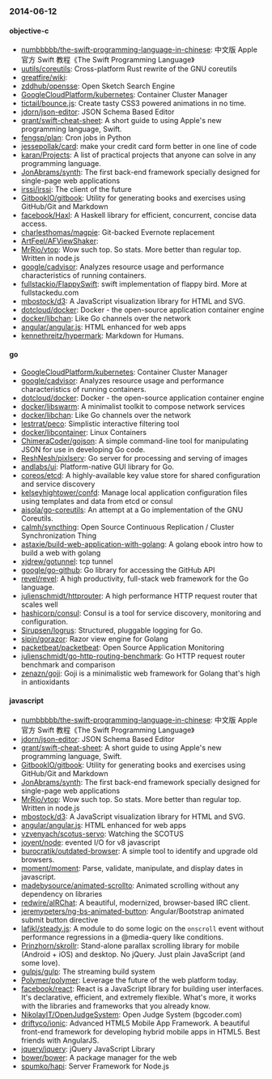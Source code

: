 ### 2014-06-12

#### objective-c
* [numbbbbb/the-swift-programming-language-in-chinese](https://github.com/numbbbbb/the-swift-programming-language-in-chinese): 中文版 Apple 官方 Swift 教程《The Swift Programming Language》
* [uutils/coreutils](https://github.com/uutils/coreutils): Cross-platform Rust rewrite of the GNU coreutils
* [greatfire/wiki](https://github.com/greatfire/wiki): 
* [zddhub/opensse](https://github.com/zddhub/opensse): Open Sketch Search Engine
* [GoogleCloudPlatform/kubernetes](https://github.com/GoogleCloudPlatform/kubernetes): Container Cluster Manager
* [tictail/bounce.js](https://github.com/tictail/bounce.js): Create tasty CSS3 powered animations in no time.
* [jdorn/json-editor](https://github.com/jdorn/json-editor): JSON Schema Based Editor
* [grant/swift-cheat-sheet](https://github.com/grant/swift-cheat-sheet): A short guide to using Apple's new programming language, Swift.
* [fengsp/plan](https://github.com/fengsp/plan): Cron jobs in Python
* [jessepollak/card](https://github.com/jessepollak/card): make your credit card form better in one line of code
* [karan/Projects](https://github.com/karan/Projects): A list of practical projects that anyone can solve in any programming language.
* [JonAbrams/synth](https://github.com/JonAbrams/synth): The first back-end framework specially designed for single-page web applications
* [irssi/irssi](https://github.com/irssi/irssi): The client of the future
* [GitbookIO/gitbook](https://github.com/GitbookIO/gitbook): Utility for generating books and exercises using GitHub/Git and Markdown
* [facebook/Haxl](https://github.com/facebook/Haxl): A Haskell library for efficient, concurrent, concise data access.
* [charlesthomas/magpie](https://github.com/charlesthomas/magpie): Git-backed Evernote replacement
* [ArtFeel/AFViewShaker](https://github.com/ArtFeel/AFViewShaker): 
* [MrRio/vtop](https://github.com/MrRio/vtop): Wow such top. So stats. More better than regular top. Written in node.js
* [google/cadvisor](https://github.com/google/cadvisor): Analyzes resource usage and performance characteristics of running containers.
* [fullstackio/FlappySwift](https://github.com/fullstackio/FlappySwift): swift implementation of flappy bird. More at fullstackedu.com
* [mbostock/d3](https://github.com/mbostock/d3): A JavaScript visualization library for HTML and SVG.
* [dotcloud/docker](https://github.com/dotcloud/docker): Docker - the open-source application container engine
* [docker/libchan](https://github.com/docker/libchan): Like Go channels over the network
* [angular/angular.js](https://github.com/angular/angular.js): HTML enhanced for web apps
* [kennethreitz/hypermark](https://github.com/kennethreitz/hypermark): Markdown for Humans. 

#### go
* [GoogleCloudPlatform/kubernetes](https://github.com/GoogleCloudPlatform/kubernetes): Container Cluster Manager
* [google/cadvisor](https://github.com/google/cadvisor): Analyzes resource usage and performance characteristics of running containers.
* [dotcloud/docker](https://github.com/dotcloud/docker): Docker - the open-source application container engine
* [docker/libswarm](https://github.com/docker/libswarm): A minimalist toolkit to compose network services
* [docker/libchan](https://github.com/docker/libchan): Like Go channels over the network
* [lestrrat/peco](https://github.com/lestrrat/peco): Simplistic interactive filtering tool
* [docker/libcontainer](https://github.com/docker/libcontainer): Linux Containers
* [ChimeraCoder/gojson](https://github.com/ChimeraCoder/gojson): A simple command-line tool for manipulating JSON for use in developing Go code. 
* [ReshNesh/pixlserv](https://github.com/ReshNesh/pixlserv): Go server for processing and serving of images
* [andlabs/ui](https://github.com/andlabs/ui): Platform-native GUI library for Go.
* [coreos/etcd](https://github.com/coreos/etcd): A highly-available key value store for shared configuration and service discovery
* [kelseyhightower/confd](https://github.com/kelseyhightower/confd): Manage local application configuration files using templates and data from etcd or consul
* [aisola/go-coreutils](https://github.com/aisola/go-coreutils): An attempt at a Go implementation of the GNU Coreutils.
* [calmh/syncthing](https://github.com/calmh/syncthing): Open Source Continuous Replication / Cluster Synchronization Thing
* [astaxie/build-web-application-with-golang](https://github.com/astaxie/build-web-application-with-golang): A golang ebook intro how to build a web with golang
* [xjdrew/gotunnel](https://github.com/xjdrew/gotunnel): tcp tunnel
* [google/go-github](https://github.com/google/go-github): Go library for accessing the GitHub API
* [revel/revel](https://github.com/revel/revel): A high productivity, full-stack web framework for the Go language.
* [julienschmidt/httprouter](https://github.com/julienschmidt/httprouter): A high performance HTTP request router that scales well
* [hashicorp/consul](https://github.com/hashicorp/consul): Consul is a tool for service discovery, monitoring and configuration.
* [Sirupsen/logrus](https://github.com/Sirupsen/logrus): Structured, pluggable logging for Go.
* [sipin/gorazor](https://github.com/sipin/gorazor): Razor view engine for Golang
* [packetbeat/packetbeat](https://github.com/packetbeat/packetbeat): Open Source Application Monitoring
* [julienschmidt/go-http-routing-benchmark](https://github.com/julienschmidt/go-http-routing-benchmark): Go HTTP request router benchmark and comparison
* [zenazn/goji](https://github.com/zenazn/goji): Goji is a minimalistic web framework for Golang that's high in antioxidants

#### javascript
* [numbbbbb/the-swift-programming-language-in-chinese](https://github.com/numbbbbb/the-swift-programming-language-in-chinese): 中文版 Apple 官方 Swift 教程《The Swift Programming Language》
* [jdorn/json-editor](https://github.com/jdorn/json-editor): JSON Schema Based Editor
* [grant/swift-cheat-sheet](https://github.com/grant/swift-cheat-sheet): A short guide to using Apple's new programming language, Swift.
* [GitbookIO/gitbook](https://github.com/GitbookIO/gitbook): Utility for generating books and exercises using GitHub/Git and Markdown
* [JonAbrams/synth](https://github.com/JonAbrams/synth): The first back-end framework specially designed for single-page web applications
* [MrRio/vtop](https://github.com/MrRio/vtop): Wow such top. So stats. More better than regular top. Written in node.js
* [mbostock/d3](https://github.com/mbostock/d3): A JavaScript visualization library for HTML and SVG.
* [angular/angular.js](https://github.com/angular/angular.js): HTML enhanced for web apps
* [vzvenyach/scotus-servo](https://github.com/vzvenyach/scotus-servo): Watching the SCOTUS
* [joyent/node](https://github.com/joyent/node): evented I/O for v8 javascript
* [burocratik/outdated-browser](https://github.com/burocratik/outdated-browser): A simple tool to identify and upgrade old browsers.
* [moment/moment](https://github.com/moment/moment): Parse, validate, manipulate, and display dates in javascript.
* [madebysource/animated-scrollto](https://github.com/madebysource/animated-scrollto): Animated scrolling without any dependency on libraries
* [redwire/aIRChat](https://github.com/redwire/aIRChat): A beautiful, modernized, browser-based IRC client.
* [jeremypeters/ng-bs-animated-button](https://github.com/jeremypeters/ng-bs-animated-button): Angular/Bootstrap animated submit button directive
* [lafikl/steady.js](https://github.com/lafikl/steady.js): A module to do some logic on the `onscroll` event without performance regressions in a @media-query like conditions.
* [Prinzhorn/skrollr](https://github.com/Prinzhorn/skrollr): Stand-alone parallax scrolling library for mobile (Android + iOS) and desktop. No jQuery. Just plain JavaScript (and some love).
* [gulpjs/gulp](https://github.com/gulpjs/gulp): The streaming build system
* [Polymer/polymer](https://github.com/Polymer/polymer): Leverage the future of the web platform today.
* [facebook/react](https://github.com/facebook/react): React is a JavaScript library for building user interfaces. It's declarative, efficient, and extremely flexible. What's more, it works with the libraries and frameworks that you already know.
* [NikolayIT/OpenJudgeSystem](https://github.com/NikolayIT/OpenJudgeSystem): Open Judge System (bgcoder.com)
* [driftyco/ionic](https://github.com/driftyco/ionic): Advanced HTML5 Mobile App Framework. A beautiful front-end framework for developing hybrid mobile apps in HTML5. Best friends with AngularJS.
* [jquery/jquery](https://github.com/jquery/jquery): jQuery JavaScript Library
* [bower/bower](https://github.com/bower/bower): A package manager for the web
* [spumko/hapi](https://github.com/spumko/hapi): Server Framework  for Node.js
